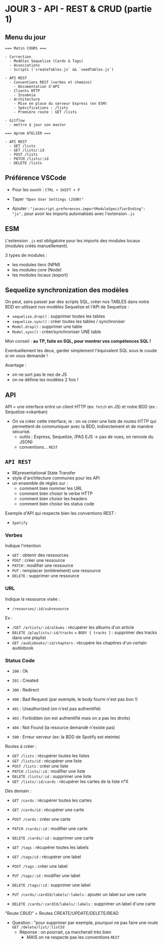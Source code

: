 # JOUR 3 - API - REST & CRUD (partie 1)

## Menu du jour

```
=== Matin COURS ===

- Correction
  - Modèles Sequelize (Cards & Tags)
  - Associations
  - Scripts (`createTables.js` && `seedTables.js`)

- API REST
  - Conventions REST (verbes et chemins)
    - Documentation d'API
  - Clients HTTP
    - Insomnia
  - Architecture
    - Mise en place du serveur Express (en ESM)
    - Spécifications : /lists
    - Première route : GET /lists

- Gitflow 
  - mettre à jour son master

=== Aprem ATELIER ===

- API REST
  - GET /lists
  - GET /lists/:id
  - POST /lists
  - PATCH /lists/:id
  - DELETE /lists
```

## Préférence VSCode 

- Pour les ouvrir : `CTRL + SHIFT + P`

- Taper `"Open User Settings (JSON)"`

- Ajouter : `"javascript.preferences.importModuleSpecifierEnding": "js",` pour avoir les imports automatisés avec l'extension `.js` 

## ESM

L'extension `.js` est obligatoire pour les imports des modules locaux (modules créés manuellement). 

3 types de modules : 
- les modules tiers (NPM)
- les modules core (Node)
- les modules locaux (export)

## Sequelize synchronization des modèles

On peut, sans passer par des scripts SQL, créer nos TABLES dans notre BDD en utilisant nos modèles Sequelize et l'API de Sequelize : 

- `sequelize.drop()` : supprimer toutes les tables
- `sequelize.sync()` : créer toutes les tables / synchroniser
- `Model.drop()` : supprimer une table
- `Model.sync()` : créer/synchroniser UNE table

Mon conseil : **au TP, faite en SQL, pour montrer vos compétences SQL !**

Eventuellement les deux, garder simplement l'équivalent SQL sous le coude si on vous demande ! 

Avantage : 
- on ne sort pas le nez de JS
- on ne définie les modèles 2 fois !


## API 

API = une interface entre un client HTTP (ex: `fetch` en JS) et notre BDD (ex : Sequelize->okanban)

- On va créer cette interface, ie : on va créer une liste de routes HTTP qui permettent de communiquer avec la BDD, indirectement et de manière sécurisé.
  - outils : Express, Sequelize, (PAS EJS -> pas de vues, on renvoie du JSON)
  - conventions... `REST`

## `API REST`

- REpresentational State Transfer
- style d'architecture communes pour les API
- un ensemble de règles sur :
  - comment bien nommer les URL
  - comment bien choisir le verbe HTTP
  - comment bien choisir les headers
  - comment bien choisir les status code

Exemple d'API qui respecte bien les conventions REST : 
- `Spotify`


### Verbes

Indique l'intention

- `GET` : obtenir des ressources
- `POST` : créer une ressource
- `PATCH` : modifier une ressource
- `PUT` : remplacer (entièrement) une ressource
- `DELETE` : supprimer une ressource

### URL

Indique la ressource visée :

- `/resources/:id/subresource`

Ex : 
- `/GET /artists/:id/albums` : récupérer les albums d'un article
- `DELETE /playlists/:id/tracks` + `BODY { tracks }` : supprimer des tracks dans une playlist
- `GET /audiobooks/:id/chapters` : récupére les chapitres d'un certain audiobook



### Status Code

- `200` : Ok
- `201` : Created

- `300` : Redirect

- `400` : Bad Request (par exemple, le body fourni n'est pas bon !)
- `401` : Unauthorized (on n'est pas authentifié)
- `403` : Forbidden (on est authentifié mais on a pas les droits)
- `404` : Not Found (la resource demandé n'existe pas)

- `500` : Erreur serveur (ex: la BDD de Spotify est eteinte)


Routes à créer : 
- `GET /lists` : récupérer toutes les listes
- `GET /lists/id` : récupérer une liste
- `POST /lists` : créer une liste
- `PATCH /lists/:id` : modifier une liste
- `DELETE /lists/:id` : supprimer une liste
- `GET /lists/:id/cards` : récupérer les cartes de la liste n°X


Dès demain : 
- `GET /cards` : récupérer toutes les cartes
- `GET /cards/id` : récupérer une carte
- `POST /cards` : créer une carte
- `PATCH /cards/:id` : modifier une carte
- `DELETE /cards/:id` : supprimer une carte

- `GET /tags` : récupérer toutes les labels
- `GET /tags/id` : récupérer une label
- `POST /tags` : créer une label
- `PUT /tags/:id` : modifier une label
- `DELETE /tags/:id` : supprimer une label
- `PUT /cards/:cardId/labels/:labels` : ajouter un label sur une carte
- `DELETE /cards/:cardId/labels/:labels` : supprimer un label d'une carte


"Route CRUD" = Routes CREATE/UPDATE/DELETE/READ


- Question : "pour supprimer par exemple, pourquoi ne pas faire une route `GET /delete/list/:listId`
  - Réponse : on pourrait, ça marcherait très bien
    - MAIS on ne respecte pas les conventions `REST` 